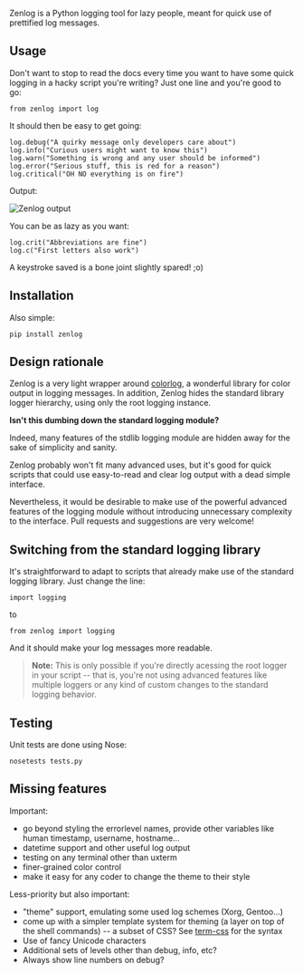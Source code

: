 
Zenlog is a Python logging tool for lazy people, meant for quick use of 
prettified log messages.

Usage
-----

Don't want to stop to read the docs every time you want to have some
quick logging in a hacky script you're writing? Just one line and 
you're good to go:

    from zenlog import log

It should then be easy to get going:

    log.debug("A quirky message only developers care about")
    log.info("Curious users might want to know this")
    log.warn("Something is wrong and any user should be informed")
    log.error("Serious stuff, this is red for a reason")
    log.critical("OH NO everything is on fire")

Output:

![Zenlog output](http://koizo.org/persistent/zenlog1.png)

You can be as lazy as you want:

    log.crit("Abbreviations are fine")
    log.c("First letters also work")
    
A keystroke saved is a bone joint slightly spared! ;o)


Installation
------------

Also simple:

    pip install zenlog


Design rationale
----------------

Zenlog is a very light wrapper around 
[colorlog](https://github.com/borntyping/python-colorlog), a wonderful library
for color output in logging messages. In addition, Zenlog hides
the standard library logger hierarchy, using only the root logging
instance.

**Isn't this dumbing down the standard logging module?**

Indeed, many features of the stdlib logging module are hidden away
for the sake of simplicity and sanity.

Zenlog probably won't fit many advanced uses, but it's good for quick scripts
that could use easy-to-read and clear log output with a dead simple
interface.

Nevertheless, it would be desirable to make use of the powerful
advanced features of the logging module without introducing
unnecessary complexity to the interface. Pull requests and suggestions
are very welcome!


Switching from the standard logging library
-------------------------------------------

It's straightforward to adapt to scripts that already make use 
of the standard logging library. Just change the line:

    import logging

to

    from zenlog import logging

And it should make your log messages more readable. 

> **Note:** This is only possible if you're directly acessing 
the root logger in your script -- that is, you're not using 
advanced features like multiple loggers or any kind of custom 
changes to the standard logging behavior.


Testing
-------

Unit tests are done using Nose:

    nosetests tests.py


Missing features
----------------

Important:

  * go beyond styling the errorlevel names, provide other
    variables like human timestamp, username, hostname...
  * datetime support and other useful log output
  * testing on any terminal other than uxterm
  * finer-grained color control
  * make it easy for any coder to change the theme to their style

Less-priority but also important:

  * "theme" support, emulating some used log schemes (Xorg, Gentoo...)
  * come up with a simpler template system for theming (a layer on top
    of the shell commands) -- a subset of CSS? See [term-css](https://www.npmjs.org/package/term-css) for the syntax
  * Use of fancy Unicode characters
  * Additional sets of levels other than debug, info, etc?
  * Always show line numbers on debug?
